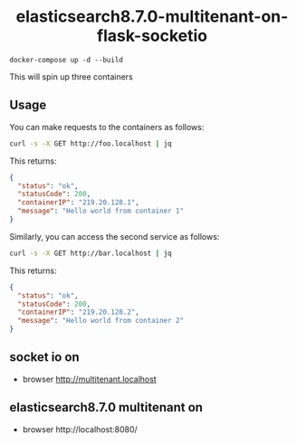 <div align="center">
<h1>elasticsearch8.7.0-multitenant-on-flask-socketio</h1>


</div>


```
docker-compose up -d --build
```

This will spin up three containers

## Usage

You can make requests to the containers as follows:

```bash
curl -s -X GET http://foo.localhost | jq
```

This returns:

```json
{
  "status": "ok",
  "statusCode": 200,
  "containerIP": "219.20.128.1",
  "message": "Hello world from container 1"
}
```

Similarly, you can access the second service as follows:

```bash
curl -s -X GET http://bar.localhost | jq
```

This returns:

```json
{
  "status": "ok",
  "statusCode": 200,
  "containerIP": "219.20.128.2",
  "message": "Hello world from container 2"
}
```


## socket io  on 

* browser http://multitenant.localhost 

## elasticsearch8.7.0 multitenant on 

* browser http://localhost:8080/
